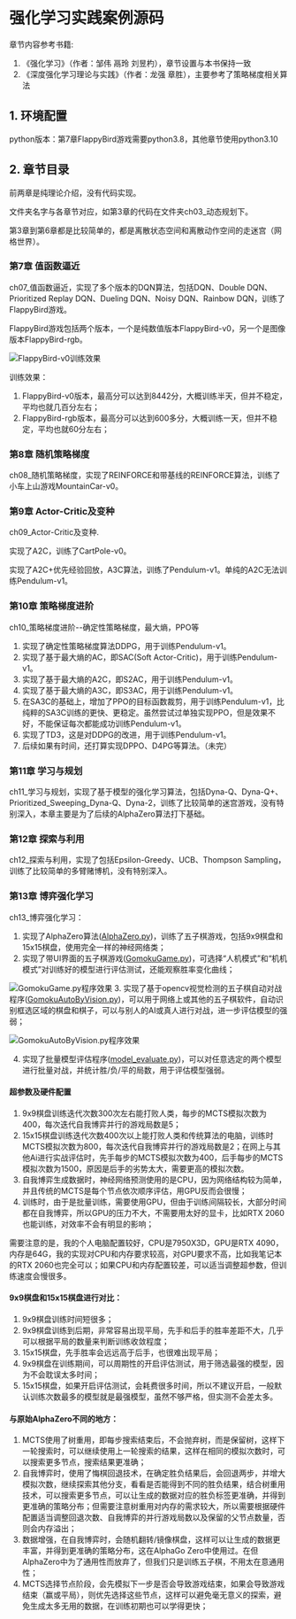 # 强化学习实践案例源码
章节内容参考书籍:
1. 《强化学习》（作者：邹伟 鬲玲 刘昱杓），章节设置与本书保持一致
2. 《深度强化学习理论与实践》（作者：龙强 章胜），主要参考了策略梯度相关算法

## 1. 环境配置

python版本：第7章FlappyBird游戏需要python3.8，其他章节使用python3.10

## 2. 章节目录

前两章是纯理论介绍，没有代码实现。

文件夹名字与各章节对应，如第3章的代码在文件夹ch03_动态规划下。

第3章到第6章都是比较简单的，都是离散状态空间和离散动作空间的走迷宫（网格世界）。

### 第7章 值函数逼近

ch07_值函数逼近，实现了多个版本的DQN算法，包括DQN、Double DQN、Prioritized Replay DQN、Dueling DQN、Noisy DQN、Rainbow DQN，训练了FlappyBird游戏。

FlappyBird游戏包括两个版本，一个是纯数值版本FlappyBird-v0，另一个是图像版本FlappyBird-rgb。

![FlappyBird-v0训练效果](ch07_值函数逼近/非线性逼近/FlappBird-v0/FlappyBird-v0.png)

训练效果：
1. FlappyBird-v0版本，最高分可以达到8442分，大概训练半天，但并不稳定，平均也就几百分左右；
2. FlappyBird-rgb版本，最高分可以达到600多分，大概训练一天，但并不稳定，平均也就60分左右；

### 第8章 随机策略梯度

ch08_随机策略梯度，实现了REINFORCE和带基线的REINFORCE算法，训练了小车上山游戏MountainCar-v0。

### 第9章 Actor-Critic及变种

ch09_Actor-Critic及变种.

实现了A2C，训练了CartPole-v0。

实现了A2C+优先经验回放，A3C算法，训练了Pendulum-v1。单纯的A2C无法训练Pendulum-v1。

### 第10章 策略梯度进阶

ch10_策略梯度进阶--确定性策略梯度，最大熵，PPO等

1. 实现了确定性策略梯度算法DDPG，用于训练Pendulum-v1。
2. 实现了基于最大熵的AC，即SAC(Soft Actor-Critic)，用于训练Pendulum-v1。
3. 实现了基于最大熵的A2C，即S2AC，用于训练Pendulum-v1。
4. 实现了基于最大熵的A3C，即S3AC，用于训练Pendulum-v1。
5. 在SA3C的基础上，增加了PPO的目标函数裁剪，用于训练Pendulum-v1，比纯粹的SA3C训练的更快、更稳定。虽然尝试过单独实现PPO，但是效果不好，不能保证每次都能成功训练Pendulum-v1。
6. 实现了TD3，这是对DDPG的改进，用于训练Pendulum-v1。
7. 后续如果有时间，还打算实现DPPO、D4PG等算法。（未完）

### 第11章 学习与规划

ch11_学习与规划，实现了基于模型的强化学习算法，包括Dyna-Q、Dyna-Q+、Prioritized_Sweeping_Dyna-Q、Dyna-2，训练了比较简单的迷宫游戏，没有特别深入，本章主要是为了后续的AlphaZero算法打下基础。

### 第12章 探索与利用

ch12_探索与利用，实现了包括Epsilon-Greedy、UCB、Thompson Sampling，训练了比较简单的多臂赌博机，没有特别深入。

### 第13章 博弈强化学习

ch13_博弈强化学习：
1. 实现了AlphaZero算法([AlphaZero.py](ch13_博弈强化学习/AlphaZero.py))，训练了五子棋游戏，包括9x9棋盘和15x15棋盘，使用完全一样的神经网络类；
2. 实现了带UI界面的五子棋游戏([GomokuGame.py](ch13_博弈强化学习/GomokuGame.py))，可选择“人机模式”和“机机模式”对训练好的模型进行评估测试，还能观察胜率变化曲线；

![GomokuGame.py程序效果](ch13_博弈强化学习/带UI界面的五子棋游戏.gif)
3. 实现了基于opencv视觉检测的五子棋自动对战程序([GomokuAutoByVision.py](ch13_博弈强化学习/GomokuAutoByVision.py))，可以用于网络上或其他的五子棋软件，自动识别框选区域的棋盘和棋子，可以与别人的AI或真人进行对战，进一步评估模型的强弱；

![GomokuAutoByVision.py程序效果](ch13_博弈强化学习/基于视觉检测的五子棋自动对战.gif)

4. 实现了批量模型评估程序([model_evaluate.py](ch13_博弈强化学习/model_evaluate.py))，可以对任意选定的两个模型进行批量对战，并统计胜/负/平的局数，用于评估模型强弱。

#### 超参数及硬件配置

1. 9x9棋盘训练迭代次数300次左右能打败人类，每步的MCTS模拟次数为400，每次迭代自我博弈并行的游戏局数是5；
2. 15x15棋盘训练迭代次数400次以上能打败人类和传统算法的电脑，训练时MCTS模拟次数为800，每次迭代自我博弈并行的游戏局数是2；在网上与其他Ai进行实战评估时，先手每步的MCTS模拟次数为400，后手每步的MCTS模拟次数为1500，原因是后手的劣势太大，需要更高的模拟次数。
3. 自我博弈生成数据时，神经网络预测使用的是CPU，因为网络结构较为简单，并且传统的MCTS是每个节点依次顺序评估，用GPU反而会很慢；
4. 训练时，由于是批量训练，需要使用GPU，但由于训练间隔较长，大部分时间都在自我博弈，所以GPU的压力不大，不需要用太好的显卡，比如RTX 2060也能训练，对效率不会有明显的影响；

需要注意的是，我的个人电脑配置较好，CPU是7950X3D，GPU是RTX 4090，内存是64G，我的实现对CPU和内存要求较高，对GPU要求不高，比如我笔记本的RTX 2060也完全可以；如果CPU和内存配置较差，可以适当调整超参数，但训练速度会慢很多。

#### 9x9棋盘和15x15棋盘进行对比：

1. 9x9棋盘训练时间短很多；
2. 9x9棋盘训练到后期，非常容易出现平局，先手和后手的胜率差距不大，几乎可以根据平局的数量来判断训练收敛程度；
3. 15x15棋盘，先手胜率会远远高于后手，也很难出现平局；
4. 9x9棋盘在训练期间，可以周期性的开启评估测试，用于筛选最强的模型，因为不会耽误太多时间；
5. 15x15棋盘，如果开启评估测试，会耗费很多时间，所以不建议开启，一般默认训练次数最多的模型就是最强模型，虽然不够严格，但实测不会差太多。

#### 与原始AlphaZero不同的地方：

1. MCTS使用了树重用，即每步搜索结束后，不会抛弃树，而是保留树，这样下一轮搜索时，可以继续使用上一轮搜索的结果，这样在相同的模拟次数时，可以搜索更多节点，搜索结果更准确；
2. 自我博弈时，使用了悔棋回退技术，在确定胜负结果后，会回退两步，并增大模拟次数，继续探索其他分支，看看是否能得到不同的胜负结果，结合树重用技术，可以搜索更多节点，可以让生成的数据对应的胜负标签更准确，并得到更准确的策略分布；但需要注意树重用对内存的需求较大，所以需要根据硬件配置适当调整回退次数、自我博弈的并行游戏局数以及保留的父节点数量，否则会内存溢出；
3. 数据增强，在自我博弈时，会随机翻转/镜像棋盘，这样可以让生成的数据更丰富，并得到更准确的策略分布，这在AlphaGo Zero中使用过。在但AlphaZero中为了通用性而放弃了，但我们只是训练五子棋，不用太在意通用性；
4. MCTS选择节点阶段，会先模拟下一步是否会导致游戏结束，如果会导致游戏结束（赢或平局），则优先选择这些节点，这样可以避免毫无意义的探索，避免生成太多无用的数据，在训练初期也可以学得更快；